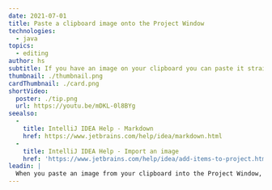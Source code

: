 ```yaml
---
date: 2021-07-01
title: Paste a clipboard image onto the Project Window
technologies:
  - java
topics:
  - editing
author: hs
subtitle: If you have an image on your clipboard you can paste it straight into the Project Window
thumbnail: ./thumbnail.png
cardThumbnail: ./card.png
shortVideo:
  poster: ./tip.png
  url: https://youtu.be/mDKL-0l8BYg
seealso:
  - 
    title: IntelliJ IDEA Help - Markdown
    href: https://www.jetbrains.com/help/idea/markdown.html
  - 
    title: IntelliJ IDEA Help - Import an image
    href: 'https://www.jetbrains.com/help/idea/add-items-to-project.html#import-image-to-project'
leadin: |
  When you paste an image from your clipboard into the Project Window, IntelliJ IDEA will create a PNG file for you.
---
```


